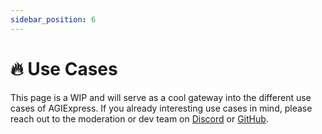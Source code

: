 ```yaml
---
sidebar_position: 6
---
```


# 🔥 Use Cases

This page is a WIP and will serve as a cool gateway into the different use cases of AGIExpress.
If you already interesting use cases in mind, please reach out to the moderation or dev team on [Discord](https://discord.gg/m659tAca) or [GitHub](https://github.com/AGIExpress/AGIExpress).
